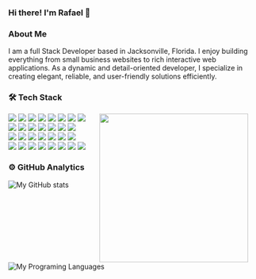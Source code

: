 ### Hi there! I'm Rafael 👋

### About Me
I am a full Stack Developer based in Jacksonville, Florida. I enjoy building everything from small business websites to rich interactive web applications. As a dynamic and detail-oriented developer, I specialize in creating elegant, reliable, and user-friendly solutions efficiently.

### 🛠️ Tech Stack

<img align="right" src="https://media.giphy.com/media/ZVik7pBtu9dNS/giphy.gif" width="300" hspace="20">
<p>
<img src="https://img.shields.io/badge/JavaScript-F7DF1E?logo=javascript&logoColor=black"> <img src="https://img.shields.io/badge/HTML5-E34F26?logo=html5&logoColor=white"> <img src="https://img.shields.io/badge/CSS3-1572B6?logo=css3&logoColor=white"> <img src="https://img.shields.io/badge/Sass-CC6699?logo=sass&logoColor=white"> <img src="https://img.shields.io/badge/React-61DAFB?logo=react&logoColor=white"> <img src="https://img.shields.io/badge/Vue.js-4FC08D?logo=vuedotjs&logoColor=white"> <img src="https://img.shields.io/badge/Vuetify-1867C0?logo=vuetify&logoColor=white"> <img src="https://img.shields.io/badge/Bootstrap-7952B3?logo=bootstrap&logoColor=white"><br>
<img src="https://img.shields.io/badge/Bulma-00D1B2?logo=bulma&logoColor=white"> <img src="https://img.shields.io/badge/TailwindCSS-06B6D4?logo=tailwindcss&logoColor=white"> <img src="https://img.shields.io/badge/Node.js-339933?logo=nodedotjs&logoColor=white"> <img src="https://img.shields.io/badge/Express.js-000000?logo=express&logoColor=white"> <img src="https://img.shields.io/badge/AdonisJS-220052?logo=adonisjs&logoColor=white"> <img src="https://img.shields.io/badge/Loopback-3F5DF3"> <img src="https://img.shields.io/badge/Laravel-FF2D20?logo=laravel&logoColor=white"><br>
<img src="https://img.shields.io/badge/Symfony-000000?logo=symfony&logoColor=white"> <img src="https://img.shields.io/badge/Slim-2C8CBB"> <img src="https://img.shields.io/badge/Ruby%20on%20Rails-CC0000?logo=rubyonrails&logoColor=white"> <img src="https://img.shields.io/badge/MySQL-4479A1?logo=mysql&logoColor=white"> <img src="https://img.shields.io/badge/PostgreSQL-4169E1?logo=postgresql&logoColor=white"> <img src="https://img.shields.io/badge/SQLite-003B57?logo=sqlite&logoColor=white"> <img src="https://img.shields.io/badge/MongoDB-47A248?logo=mongodb&logoColor=white"><br>
<img src="https://img.shields.io/badge/Redis-DC382D?logo=redis&logoColor=white"> <img src="https://img.shields.io/badge/Firebase-FFCA28?logo=firebase&logoColor=black"> <img src="https://img.shields.io/badge/Git-F05032?logo=git&logoColor=white"> <img src="https://img.shields.io/badge/Docker-2496ED?logo=docker&logoColor=white">
<img src="https://img.shields.io/badge/Vagrant-1868F2?logo=vagrant&logoColor=white"> <img src="https://img.shields.io/badge/NPM-CB3837?logo=npm&logoColor=white">
<img src="https://img.shields.io/badge/Yarn-2C8EBB?logo=yarn&logoColor=white">
<img src="https://img.shields.io/badge/Composer-885630?logo=composer&logoColor=white">
<br>
</p>

### ⚙️ GitHub Analytics

![My GitHub stats](https://github-readme-stats.vercel.app/api?username=tolastarras&show_icons=true&theme=&hide_border=true&hide=contribs) ![My Programing Languages](https://github-readme-stats-eight-theta.vercel.app/api/top-langs/?username=tolastarras&layout=compact&langs_count=8&theme=&hide_border=true&card_width=490)


<!--
**tolastarras/tolastarras** is a ✨ _special_ ✨ repository because its `README.md` (this file) appears on your GitHub profile.

Here are some ideas to get you started:

- 🔭 I’m currently working on ...
- 🌱 I’m currently learning ...
- 👯 I’m looking to collaborate on ...
- 🤔 I’m looking for help with ...
- 💬 Ask me about ...
- 📫 How to reach me: ...
- 😄 Pronouns: ...
- ⚡ Fun fact: ...
-->
